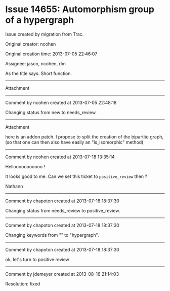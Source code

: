 # Issue 14655: Automorphism group of a hypergraph

Issue created by migration from Trac.

Original creator: ncohen

Original creation time: 2013-07-05 22:46:07

Assignee: jason, ncohen, rlm

As the title says. Short function.


---

Attachment


---

Comment by ncohen created at 2013-07-05 22:48:18

Changing status from new to needs_review.


---

Attachment

here is an addon patch. I propose to split the creation of the bipartite graph, (so that one can then also have easily an "is_isomorphic" method)


---

Comment by ncohen created at 2013-07-18 13:35:14

Hellooooooooooo !

It looks good to me. Can we set this ticket to `positive_review` then ?

Nathann


---

Comment by chapoton created at 2013-07-18 18:37:30

Changing status from needs_review to positive_review.


---

Comment by chapoton created at 2013-07-18 18:37:30

Changing keywords from "" to "hypergraph".


---

Comment by chapoton created at 2013-07-18 18:37:30

ok, let's turn to positive review


---

Comment by jdemeyer created at 2013-08-16 21:14:03

Resolution: fixed
